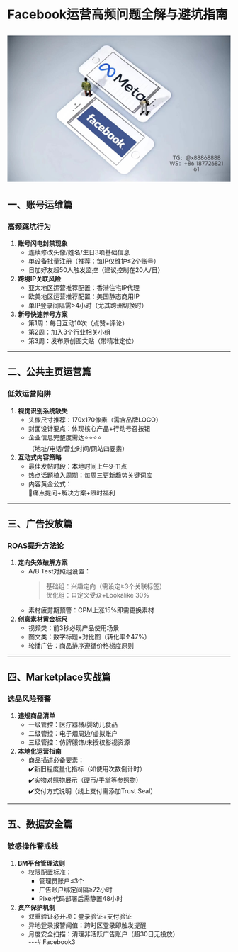 # Facebook运营高频问题全解与避坑指南
![替代文字](84510a4422f70cca1910c56bd2fda4b.jpg)
---
## 一、账号运维篇
### 高频踩坑行为
1. **账号闪电封禁现象**  
   - 连续修改头像/姓名/生日3项基础信息  
   - 单设备批量注册（推荐：每IP仅维护≤2个账号）  
   - 日加好友超50人触发监控（建议控制在20人/日）
2. **跨境IP关联风险**  
   - 亚太地区运营推荐配置：香港住宅IP代理  
   - 欧美地区运营推荐配置：美国静态商用IP  
   - 单IP登录间隔需>4小时（尤其跨洲切换时）
3. **新号快速养号方案**  
   - 第1周：每日互动10次（点赞+评论）  
   - 第2周：加入3个行业相关小组  
   - 第3周：发布原创图文贴（带精准定位）
---
## 二、公共主页运营篇
### 低效运营陷阱
1. **视觉识别系统缺失**  
   - 头像尺寸推荐：170x170像素（需含品牌LOGO）  
   - 封面设计要点：体现核心产品+行动号召按钮  
   - 企业信息完整度需达⭐️⭐️⭐️⭐️  
     （地址/电话/营业时间/网站四要素）
2. **互动式内容策略**  
   - 最佳发帖时段：本地时间上午9-11点  
   - 热点话题植入周期：每周三更新趋势关键词库  
   - 内容黄金公式：  
     🌟痛点提问+解决方案+限时福利  
---
## 三、广告投放篇
### ROAS提升方法论
1. **定向失效破解方案**  
   - A/B Test对照组设置：  
     > 基础组：兴趣定向（需设定≥3个关联标签）  
     > 优化组：自定义受众+Lookalike 30%  
   - 素材疲劳期预警：CPM上涨15%即需更换素材  
2. **创意素材黄金标尺**  
   - 视频类：前3秒必现产品使用场景  
   - 图文类：数字标题+对比图（转化率↑47%）  
   - 轮播广告：商品排序遵循价格梯度原则  
---
## 四、Marketplace实战篇
### 选品风险预警
1. **违规商品清单**  
   - 一级管控：医疗器械/婴幼儿食品  
   - 二级管控：电子烟周边/虚拟账户  
   - 三级管控：仿牌服饰/未授权影视资源  
2. **本地化运营指南**  
   - 商品描述必备要素：  
     ✔️新旧程度量化指标（如使用次数倒计时）  
     ✔️实物对照物展示（硬币/手掌等参照物）  
     ✔️交付方式说明（线上支付需添加Trust Seal）  
---
## 五、数据安全篇
### 敏感操作警戒线
1. **BM平台管理法则**  
   - 权限配置标准：  
     - 管理员账户≤3个  
     - 广告账户绑定间隔≥72小时  
     - Pixel代码部署后需静置48小时  
2. **资产保护机制**  
   - 双重验证必开项：登录验证+支付验证  
   - 异地登录报警阈值：跨时区登录即触发提醒  
   - 月度安全扫描：清理非活跃广告账户（超30日无投放）  
---# Facebook3
